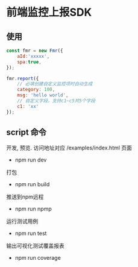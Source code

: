 # 前端监控上报SDK

## 使用

```js
const fmr = new Fmr({
	aId:'xxxxx',
	spa:true,
});

fmr.report({
	// 必填创建自定义监控项时自动生成
	category: 100, 
	msg: 'hello world',
	// 自定义字段，支持c1~c5共5个字段
	c1: 'xx' 
}); 
```

## script 命令

开发, 预览. 访问地址对应 /examples/index.html 页面

* npm run dev  

打包

* npm run build

推送到npm远程

* npm run npmp

运行测试用例

* npm run test

输出可视化测试覆盖报表

* npm run coverage
